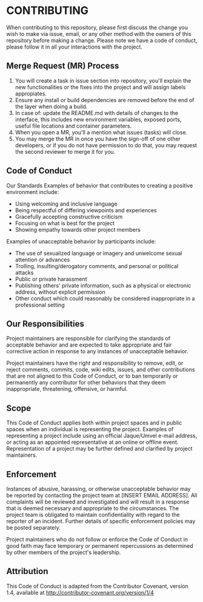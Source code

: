 # CONTRIBUTING

When contributing to this repository, please first discuss the change you wish
to make via issue, email, or any other method with the owners of this repository
before making a change.
Please note we have a code of conduct, please follow it in all your interactions
with the project.

## Merge Request (MR) Process

<ol>
<li>You will create a task in issue section into repository, you'll explain the
new functionalities or the fixes into the project and will assign labels
appropiates.</li>
<li>Ensure any install or build dependencies are removed before the end of the
layer when doing a build.</li>
<li>In case of: update the README.md with details of changes to the interface,
this includes new environment variables, exposed ports, useful file locations
and container parameters.</li>
<li>When you open a MR, you'll a mention what issues (tasks) will close.</li>
<li>You may merge the MR in once you have the sign-off of one other developers,
or if you do not have permission to do that, you may request the second
reviewer to merge it for you.</li>
</ol>

## Code of Conduct

Our Standards
Examples of behavior that contributes to creating a positive environment
include:

- Using welcoming and inclusive language
- Being respectful of differing viewpoints and experiences
- Gracefully accepting constructive criticism
- Focusing on what is best for the project
- Showing empathy towards other project members

Examples of unacceptable behavior by participants include:

- The use of sexualized language or imagery and unwelcome sexual attention or
advances
- Trolling, insulting/derogatory comments, and personal or political attacks
- Public or private harassment
- Publishing others' private information, such as a physical or electronic
address, without explicit permission
- Other conduct which could reasonably be considered inappropriate in a
professional setting


## Our Responsibilities

Project maintainers are responsible for clarifying the standards of acceptable
behavior and are expected to take appropriate and fair corrective action in
response to any instances of unacceptable behavior.

Project maintainers have the right and responsibility to remove, edit, or reject
comments, commits, code, wiki edits, issues, and other contributions that are
not aligned to this Code of Conduct, or to ban temporarily or permanently any
contributor for other behaviors that they deem inappropriate, threatening,
offensive, or harmful.

## Scope

This Code of Conduct applies both within project spaces and in public spaces
when an individual is representing the project. Examples of representing a
project include using an official Jaque/Umvel e-mail address, or acting as an
appointed representative at an online or offline event. Representation of a
project may be further defined and clarified by project maintainers.

## Enforcement

Instances of abusive, harassing, or otherwise unacceptable behavior may be
reported by contacting the project team at [INSERT EMAIL ADDRESS]. All
complaints will be reviewed and investigated and will result in a response that
is deemed necessary and appropriate to the circumstances. The project team is
obligated to maintain confidentiality with regard to the reporter of an
incident. Further details of specific enforcement policies may be posted
separately.

Project maintainers who do not follow or enforce the Code of Conduct in good
faith may face temporary or permanent repercussions as determined by other
members of the project's leadership.

## Attribution

This Code of Conduct is adapted from the Contributor Covenant,
version 1.4, available at http://contributor-covenant.org/version/1/4
